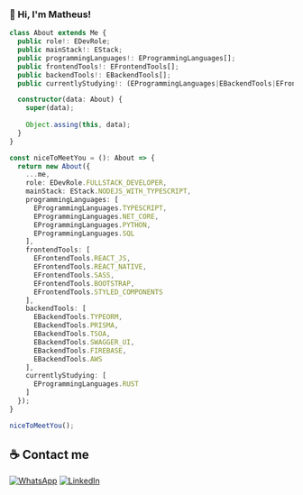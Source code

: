 ### 👋 Hi, I'm Matheus!

```typescript
class About extends Me {
  public role!: EDevRole;
  public mainStack!: EStack;
  public programmingLanguages!: EProgrammingLanguages[];
  public frontendTools!: EFrontendTools[];
  public backendTools!: EBackendTools[];
  public currentlyStudying!: (EProgrammingLanguages|EBackendTools|EFrontendTools)[];

  constructor(data: About) {
    super(data);
    
    Object.assing(this, data);
  }
}

const niceToMeetYou = (): About => {
  return new About({
    ...me,
    role: EDevRole.FULLSTACK_DEVELOPER,
    mainStack: EStack.NODEJS_WITH_TYPESCRIPT,
    programmingLanguages: [
      EProgrammingLanguages.TYPESCRIPT,
      EProgrammingLanguages.NET_CORE,
      EProgrammingLanguages.PYTHON,
      EProgrammingLanguages.SQL
    ],
    frontendTools: [
      EFrontendTools.REACT_JS,
      EFrontendTools.REACT_NATIVE,
      EFrontendTools.SASS,
      EFrontendTools.BOOTSTRAP,
      EFrontendTools.STYLED_COMPONENTS
    ],
    backendTools: [
      EBackendTools.TYPEORM,
      EBackendTools.PRISMA,
      EBackendTools.TSOA,
      EBackendTools.SWAGGER_UI,
      EBackendTools.FIREBASE,
      EBackendTools.AWS
    ],
    currentlyStudying: [
      EProgrammingLanguages.RUST
    ]
  });
}

niceToMeetYou();
```
## ☕ Contact me

<div>  
  <a href="https://wa.me/send?phone=5512988988321"><img src="https://img.shields.io/badge/WhatsApp-25D366?style=for-the-badge&logo=whatsapp&logoColor=white" alt="WhatsApp" title="WhatsApp" /></a>
  
  <a href="https://www.linkedin.com/in/matheuspdomingos/">
    <img src="https://img.shields.io/badge/LinkedIn-0077B5?style=for-the-badge&logo=linkedin&logoColor=white" alt="LinkedIn" title="LinkedIn" />
  </a>
</div>
